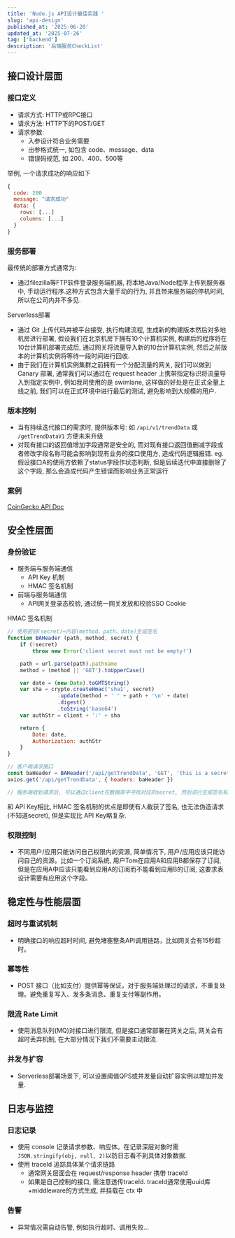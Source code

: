 ```yaml
---
title: 'Node.js API设计最佳实践 '
slug: 'api-design'
published_at: '2025-06-20'
updated_at: '2025-07-26'
tag: ['backend']
description: '后端服务CheckList'
---
```


## 接口设计层面
### 接口定义
- 请求方式: HTTP或RPC接口
- 请求方法: HTTP下的POST/GET
- 请求参数: 
  - 入参设计符合业务需要
  - 出参格式统一, 如包含 code、message、data
  - 错误码规范, 如 200、400、500等

举例, 一个请求成功的响应如下
```js
{
  code: 200
  message: "请求成功"
  data: {
    rows: [...]
    columns: [...]
  }
}
```

### 服务部署
最传统的部署方式通常为:

- 通过filezilla等FTP软件登录服务端机器, 将本地Java/Node程序上传到服务器中, 手动运行程序.这种方式包含大量手动的行为, 并且带来服务端的停机时间, 所以在公司内并不多见.

Serverless部署

- 通过 Git 上传代码并被平台接受, 执行构建流程, 生成新的构建版本然后对多地机房进行部署, 假设我们在北京机房下拥有10个计算机实例, 构建后的程序将在10台计算机部署完成后, 通过网关将流量导入新的10台计算机实例, 然后之前版本的计算机实例将等待一段时间进行回收.
- 由于我们在计算机实例集群之前拥有一个分配流量的网关, 我们可以做到 Canary 部署, 通常我们可以通过在 request header 上携带指定标识将流量导入到指定实例中, 例如我司使用的是 swimlane, 这样做的好处是在正式全量上线之前, 我们可以在正式环境中进行最后的测试, 避免影响到大规模的用户.

### 版本控制
- 当有持续迭代接口的需求时, 提供版本号: 如 `/api/v1/trendData` 或 `/getTrendDataV1` 方便未来升级
- 对现有接口的返回值增加字段通常是安全的, 而对现有接口返回值删减字段或者修改字段名称可能会影响到现有业务的接口使用方, 造成代码逻辑报错. eg. 假设接口A的使用方依赖了status字段作状态判断, 但是后续迭代中直接删除了这个字段, 那么会造成代码产生错误而影响业务正常运行

### 案例
[CoinGecko API Doc](https://docs.coingecko.com/reference/simple-price)

## 安全性层面
### 身份验证
- 服务端与服务端通信
  - API Key 机制
  - HMAC 签名机制
- 前端与服务端通信
  - API网关登录态校验, 通过统一网关发放和校验SSO Cookie

HMAC 签名机制
```js
// 使用密钥(secret)+内容(method、path、date)生成签名
function BAHeader (path, method, secret) {
    if (!secret)
        throw new Error('client secret must not be empty!')

    path = url.parse(path).pathname
    method = (method || 'GET').toUpperCase()

    var date = (new Date).toGMTString()
    var sha = crypto.createHmac('sha1', secret)
                .update(method + ' ' + path + '\n' + date)
                .digest()
                .toString('base64')
    var authStr = client + ':' + sha

    return {
        Date: date,
        Authorization: authStr
    }
}

// 客户端请求接口
const baHeader = BAHeader('/api/getTrendData', 'GET', 'this is a secret')
axios.get('/api/getTrendData', { headers: baHeader })

// 服务端收到请求后, 可以通过client在数据库中寻找对应的secret, 然后进行生成签名和请求的签名进行比对
```

和 API Key相比, HMAC 签名机制的优点是即使有人截获了签名, 也无法伪造请求 (不知道secret), 但是实现比 API Key略复杂.

### 权限控制
- 不同用户/应用只能访问自己权限内的资源, 简单情况下, 用户/应用应该只能访问自己的资源。比如一个订阅系统, 用户Tom在应用A和应用B都保存了订阅, 但是在应用A中应该只能看到应用A的订阅而不能看到应用B的订阅, 这要求表设计需要有应用这个字段。

## 稳定性与性能层面
### 超时与重试机制
- 明确接口的响应超时时间, 避免堵塞整条API调用链路，比如网关会有15秒超时。

### 幂等性
- POST 接口（比如支付）提供幂等保证，对于服务端处理过的请求，不重复处理。避免重复写入、发多条消息、重复支付等副作用。

### 限流 Rate Limit
- 使用消息队列(MQ)对接口进行限流, 但是接口通常部署在网关之后, 网关会有超时丢弃机制, 在大部分情况下我们不需要主动限流.

### 并发与扩容
- Serverless部署场景下, 可以设置阈值QPS或并发量自动扩容实例以增加并发量.

## 日志与监控
### 日志记录
- 使用 console 记录请求参数、响应体。在记录深层对象时需`JSON.stringify(obj, null, 2)`以防日志看不到具体对象数据.
- 使用 traceId 追踪具体某个请求链路
  - 通常网关层面会在 request/response header 携带 traceId
  - 如果是自己控制的接口, 需注意透传traceId. traceId通常使用uuid库+middleware的方式生成, 并挂载在 ctx 中

### 告警
- 异常情况需自动告警, 例如执行超时、调用失败...




